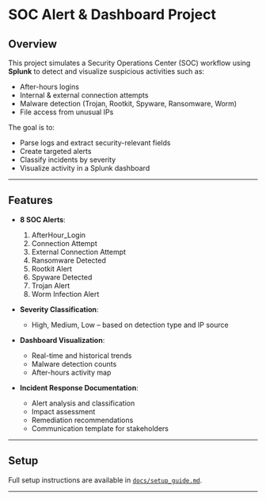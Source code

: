 # SOC Alert & Dashboard Project

## Overview
This project simulates a Security Operations Center (SOC) workflow using **Splunk** to detect and visualize suspicious activities such as:
- After-hours logins
- Internal & external connection attempts
- Malware detection (Trojan, Rootkit, Spyware, Ransomware, Worm)
- File access from unusual IPs

The goal is to:
- Parse logs and extract security-relevant fields
- Create targeted alerts
- Classify incidents by severity
- Visualize activity in a Splunk dashboard

---

## Features
- **8 SOC Alerts**:
  1. AfterHour_Login
  2. Connection Attempt
  3. External Connection Attempt
  4. Ransomware Detected
  5. Rootkit Alert
  6. Spyware Detected
  7. Trojan Alert
  8. Worm Infection Alert

- **Severity Classification**:
  - High, Medium, Low – based on detection type and IP source

- **Dashboard Visualization**:
  - Real-time and historical trends
  - Malware detection counts
  - After-hours activity map
 
- **Incident Response Documentation**:
  - Alert analysis and classification
  - Impact assessment
  - Remediation recommendations
  - Communication template for stakeholders

---

## Setup
Full setup instructions are available in [`docs/setup_guide.md`](docs/setup_guide.md).

---
